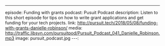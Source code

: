 ---
episode: Funding with grants
podcast: Pusuit Podcast
description: Listen to this short episode for tips on how to write grant applications and get funding for your tech projects.
link: http://pursuit.tech/2018/05/08/funding-with-grants-danielle-robinson/
media: http://traffic.libsyn.com/pursuitpod/Pursuit_Podcast_041_Danielle_Robinson.mp3
image: pursuit_podcast.jpg
---: